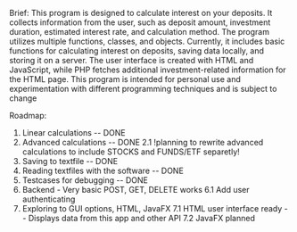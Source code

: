 Brief: This program is designed to calculate interest on your deposits. It collects information from the user, such as deposit amount, investment duration, estimated interest rate, and calculation method. The program utilizes multiple functions, classes, and objects. 
Currently, it includes basic functions for calculating interest on deposits, saving data locally, and storing it on a server. 
The user interface is created with HTML and JavaScript, while PHP fetches additional investment-related information for the HTML page.
This program is intended for personal use and experimentation with different programming techniques and is subject to change

Roadmap:
1. Linear calculations -- DONE
2. Advanced calculations -- DONE
2.1 !planning to rewrite advanced calculations to include STOCKS and FUNDS/ETF separetly!
3. Saving to textfile -- DONE
4. Reading textfiles with the software -- DONE
5. Testcases for debugging -- DONE
6. Backend - Very basic POST, GET, DELETE works
6.1 Add user authenticating
7. Exploring to GUI options, HTML, JavaFX
7.1 HTML user interface ready -- Displays data from this app and other API
7.2 JavaFX planned




